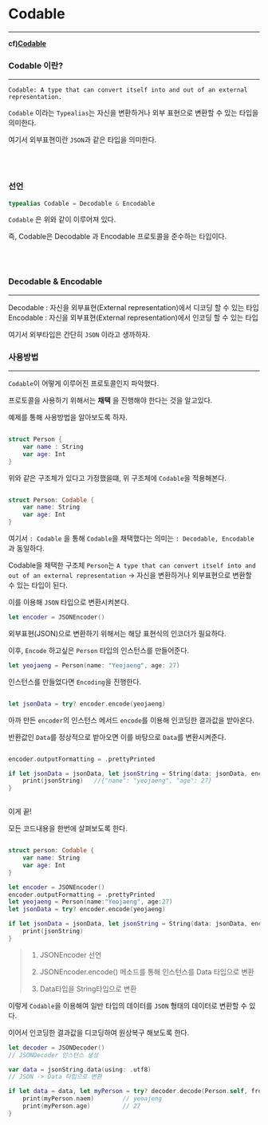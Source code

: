 # Codable
---

**cf)[Codable](https://developer.apple.com/documentation/swift/codable)**
<br> 

### Codable 이란?
---

`Codable: A type that can convert itself into and out of an external representation.`

`Codable` 이라는 `Typealias`는 자신을 변환하거나 외부 표현으로 변환할 수 있는 타입을 의미한다.

여기서 외부표현이란 `JSON`과 같은 타입을 의미한다.

<br> <br>

### 선언 
```swift
typealias Codable = Decodable & Encodable
```
`Codable` 은 위와 같이 이루어져 있다.

즉, Codable은 Decodable 과 Encodable 프로토콜을 준수하는 타입이다.

<br> <br>

### Decodable & Encodable
---

Decodable : 자신을 외부표현(External representation)에서 디코딩 할 수 있는 타입
Encodable : 자신을 외부표현(External representation)에서 인코딩 할 수 있는 타입

여기서 외부타입은 간단히 `JSON` 이라고 생까하자.

### 사용방법
---

`Codable`이 어떻게 이루어진 프로토콜인지 파악했다. 

프로토콜을 사용하기 위해서는 **채택** 을 진행해야 한다는 것을 알고있다.

예제를 통해 사용방법을 알아보도록 하자.

```swift

struct Person {
    var name : String
    var age: Int
}
```

위와 같은 구조체가 있다고 가정했을떄, 위 구조체에 `Codable`을 적용해본다.

```swift

struct Person: Codable {
    var name: String
    var age: Int
}
```

여기서 `: Codable` 을 통해 `Codable`을 채택했다는 의미는 `: Decodable, Encodable` 과 동일하다.

Codable을 채택한 구조체 `Person`는 `A type that can convert itself into and out of an external representation` -> 자신을 변환하거나 외부표현으로 변환할 수 있는 타입이 된다.

이를 이용해 `JSON` 타입으로 변환시켜본다.

```swift
let encoder = JSONEncoder()
```

외부표현(JSON)으로 변환하기 위해서는 해당 표현식의 인코더가 필요하다.

이후, `Encode` 하고싶은 `Person` 타입의 인스턴스를 만들어준다.

```swift
let yeojaeng = Person(name: "Yeojaeng", age: 27)
```

인스턴스를 만들었다면 `Encoding`을 진행한다.

```swift

let jsonData = try? encoder.encode(yeojaeng)
```

아까 만든 `encoder`의 인스턴스 메서드 `encode`를 이용해 인코딩한 결과값을 받아온다.

반환값인 `Data`를 정상적으로 받아오면 이를 바탕으로 `Data`를 변환시켜준다.

```swift

encoder.outputFormatting = .prettyPrinted

if let jsonData = jsonData, let jsonString = String(data: jsonData, encoding: .utf8) {
    print(jsonString)   //{"name": "yeojaeng", "age": 27}
}



```

이게 끝!

모든 코드내용을 한번에 살펴보도록 한다.

```swift

struct person: Codable {
    var name: String
    var age: Int
}

let encoder = JSONEncoder()
encoder.outputFormatting = .prettyPrinted
let yeojaeng = Person(name:"Yeojaeng", age:27)
let jsonData = try? encoder.encode(yeojaeng)

if let jsonData = jsonData, let jsonString = String(data: jsonData, encoding: .utf8) {
    print(jsonString)
}
```

> 1. JSONEncoder 선언
>
> 2. JSONEncoder.encode() 메소드를 통해 인스턴스를 Data 타입으로 변환
>
> 3. Data타입을 String타입으로 변환

이렇게 `Codable`을 이용해여 일반 타입의 데이터를 `JSON` 형태의 데이터로 변환할 수 있다.

이어서 인코딩한 결과값을 디코딩하여 원상복구 해보도록 한다.

```swift
let decoder = JSONDecoder()
// JSONDecoder 인스턴스 생성

var data = jsonString.data(using: .utf8)
// JSON -> Data 타입으로 변환

if let data = data, let myPerson = try? decoder.decode(Person.self, from: data) {
    print(myPerson.naem)        // yeoajeng
    print(myPerson.age)         // 27
}

```



